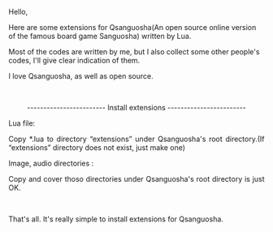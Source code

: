 <!DOCTYPE HTML PUBLIC "-//W3C//DTD HTML 4.0 Transitional//EN">
<HTML>
<HEAD>
	<META HTTP-EQUIV="CONTENT-TYPE" CONTENT="text/html; charset=utf-8">
	<TITLE></TITLE>
	<META NAME="GENERATOR" CONTENT="LibreOffice 3.6  (Linux)">
	<META NAME="CREATED" CONTENT="20120927;21015100">
	<META NAME="CHANGED" CONTENT="20120927;21181800">
	<STYLE TYPE="text/css">
	<!--
		@page { margin: 0.79in }
		P { margin-bottom: 0.08in }
		A:link { so-language: zxx }
	-->
	</STYLE>
</HEAD>
<BODY LANG="en-US" DIR="LTR">
<P STYLE="margin-bottom: 0in">Hello,</P>
<P STYLE="margin-bottom: 0in">	Here are some extensions for
Qsanguosha(An open source online version of the famous board game
Sanguosha) written by Lua.</P>
<P STYLE="margin-bottom: 0in">	Most of the codes are written by me,
but I also collect some other people's codes, I'll give clear
indication of them.</P>
<P STYLE="margin-bottom: 0in">	I love Qsanguosha, as well as open
source.</P>
<P STYLE="margin-bottom: 0in"><BR>
</P>
<P ALIGN=CENTER STYLE="margin-bottom: 0in">------------------------
Install extensions ------------------------</P>
<P ALIGN=JUSTIFY STYLE="margin-bottom: 0in">Lua file:</P>
<P ALIGN=JUSTIFY STYLE="margin-bottom: 0in">	Copy *.lua to directory
“extensions” under Qsanguosha's root directory.(If “extensions”
directory does not exist, just make one)</P>
<P ALIGN=JUSTIFY STYLE="margin-bottom: 0in">Image, audio directories
:</P>
<P ALIGN=JUSTIFY STYLE="margin-bottom: 0in">	Copy and cover thoso
directories under Qsanguosha's root directory is just OK.</P>
<P ALIGN=JUSTIFY STYLE="margin-bottom: 0in"><BR>
</P>
<P ALIGN=JUSTIFY STYLE="margin-bottom: 0in">That's all. It's really
simple to install extensions for Qsanguosha.</P>
</BODY>
</HTML>
